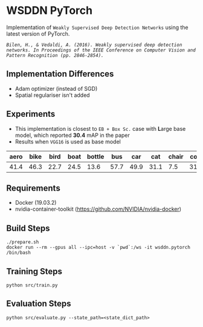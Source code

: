 # WSDDN PyTorch

Implementation of `Weakly Supervised Deep Detection Networks` using the latest version of PyTorch.

*```Bilen, H., & Vedaldi, A. (2016). Weakly supervised deep detection networks. In Proceedings of the IEEE Conference on Computer Vision and Pattern Recognition (pp. 2846-2854).```*

## Implementation Differences

- Adam optimizer (instead of SGD)
- Spatial regulariser isn't added

## Experiments

- This implementation is closest to `EB + Box Sc.` case with **L**arge base model, which reported **30.4** mAP in the paper
- Results when `VGG16` is used as base model

| aero | bike | bird | boat | bottle | bus | car | cat | chair | cow | table | dog | horse | mbike | person | plant | sheep | sofa | train | tv |  mean  |
|------|------|------|------|--------|-----|-----|-----|-------|-----|-------|-----|-------|-------|--------|-------|-------|------|-------|----|--------|
| 41.4 | 46.3 | 22.7 | 24.5 |  13.6  |57.7 |49.9 |31.1 | 7.5   |31.1 | 24.3  |25.9 | 38.7  | 53.5  |  7.2   | 13.9  | 31.1  | 38.6 | 48.3  |39.0|**32.3**|

## Requirements

- Docker (19.03.2)
- nvidia-container-toolkit (https://github.com/NVIDIA/nvidia-docker)

## Build Steps

```
./prepare.sh
docker run --rm --gpus all --ipc=host -v `pwd`:/ws -it wsddn.pytorch /bin/bash
```

## Training Steps

```
python src/train.py
```

## Evaluation Steps

```
python src/evaluate.py --state_path=<state_dict_path>
```
